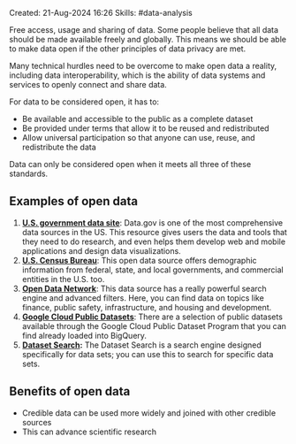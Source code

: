 Created: 21-Aug-2024 16:26
Skills: #data-analysis

Free access, usage and sharing of data. Some people believe that all data should be made available freely and globally. This means we should be able to make data open if the other principles of data privacy are met.

Many technical hurdles need to be overcome to make open data a reality, including data interoperability, which is the ability of data systems and services to openly connect and share data.

For data to be considered open, it has to:
- Be available and accessible to the public as a complete dataset
- Be provided under terms that allow it to be reused and redistributed
- Allow universal participation so that anyone can use, reuse, and redistribute the data

Data can only be considered open when it meets all three of these standards.
## Examples of open data
1. [**U.S. government data site**](https://www.data.gov/ "U.S. government data site"): Data.gov is one of the most comprehensive data sources in the US. This resource gives users the data and tools that they need to do research, and even helps them develop web and mobile applications and design data visualizations. 
2. [**U.S. Census Bureau**](https://www.census.gov/data.html "U.S. Census Bureau"): This open data source offers demographic information from federal, state, and local governments, and commercial entities in the U.S. too. 
3. [**Open Data Network**](https://www.opendatanetwork.com/ "Open Data Network"): This data source has a really powerful search engine and advanced filters. Here, you can find data on topics like finance, public safety, infrastructure, and housing and development.
4. [**Google Cloud Public Datasets**](https://cloud.google.com/datasets "Google Cloud Public Datasets"): There are a selection of public datasets available through the Google Cloud Public Dataset Program that you can find already loaded into BigQuery. 
5. [**Dataset Search**](https://datasetsearch.research.google.com/ "Dataset Search")**:** The Dataset Search is a search engine designed specifically for data sets; you can use this to search for specific data sets.
## Benefits of open data
- Credible data can be used more widely and joined with other credible sources
- This can advance scientific research